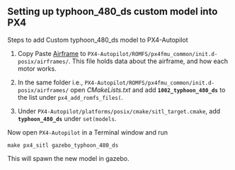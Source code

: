 ## Setting up typhoon_480_ds custom model into PX4

Steps to add Custom typhoon_480_ds model to PX4-Autopilot

1. Copy Paste [Airframe](/custom_model/Airframes/1002_typhoon_480_ds) to `PX4-Autopilot/ROMFS/px4fmu_common/init.d-posix/airframes/`. This file holds data about the airframe, and how each motor works. 

2. In the same folder i.e., `PX4-Autopilot/ROMFS/px4fmu_common/init.d-posix/airframes/` open *CMakeLists.txt* and add **`1002_typhoon_480_ds`** to the list under `px4_add_romfs_files(`.

3. Under `PX4-Autopilot/platforms/posix/cmake/sitl_target.cmake`, add **`typhoon_480_ds`** under `set(models`.

Now open `PX4-Autopilot` in a Terminal window and run 

```make px4_sitl gazebo_typhoon_480_ds```

This will spawn the new model in gazebo.

